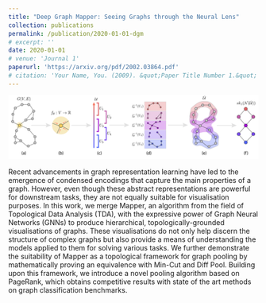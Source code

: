 ```yaml
---
title: "Deep Graph Mapper: Seeing Graphs through the Neural Lens"
collection: publications
permalink: /publication/2020-01-01-dgm
# excerpt: ''
date: 2020-01-01
# venue: 'Journal 1'
paperurl: 'https://arxiv.org/pdf/2002.03864.pdf'
# citation: 'Your Name, You. (2009). &quot;Paper Title Number 1.&quot; <i>Journal 1</i>. 1(1).'
---
```


![Deep Graph Mapper Diagram](images/dgm.png)

Recent advancements in graph representation learning have led to the emergence of condensed encodings that capture the main properties of a graph. However, even though these abstract representations are powerful for downstream tasks, they are not equally suitable for visualisation purposes. In this work, we merge Mapper, an algorithm from the field of Topological Data Analysis (TDA), with the expressive power of Graph Neural Networks (GNNs) to produce hierarchical, topologically-grounded visualisations of graphs. These visualisations do not only help discern the structure of complex graphs but also provide a means of understanding the models applied to them for solving various tasks. We further demonstrate the suitability of Mapper as a topological framework for graph pooling by mathematically proving an equivalence with Min-Cut and Diff Pool. Building upon this framework, we introduce a novel pooling algorithm based on PageRank, which obtains competitive results with state of the art methods on graph classification benchmarks.

